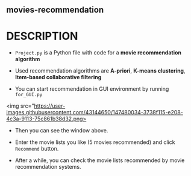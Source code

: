 ## movies-recommendation

# DESCRIPTION

* `Project.py` is a Python file with code for a **movie recommendation algorithm**

* Used recommendation algorithms are **A-priori**, **K-means clustering**, **Item-based collaborative filtering**

* You can start recommendation in GUI environment by running `for_GUI.py`

<img src="https://user-images.githubusercontent.com/43144650/147480034-3738f115-e208-4c3a-9113-75c861b38d32.png>

* Then you can see the window above. 

* Enter the movie lists you like (5 movies recommended) and click `Recommend` button.

* After a while, you can check the movie lists recommended by movie recommendation systems.
